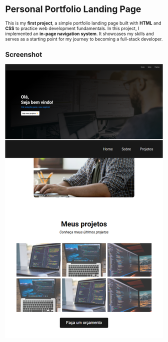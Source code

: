 # Personal Portfolio Landing Page

This is my **first project**, a simple portfolio landing page built with **HTML** and **CSS** to practice web development fundamentals. In this project, I implemented an **in-page navigation system**. It showcases my skills and serves as a starting point for my journey to becoming a full-stack developer.

## Screenshot
![Portfolio Screenshot](images/screenshot01.png)
![Portfolio Screenshot](images/screenshot02.png)

